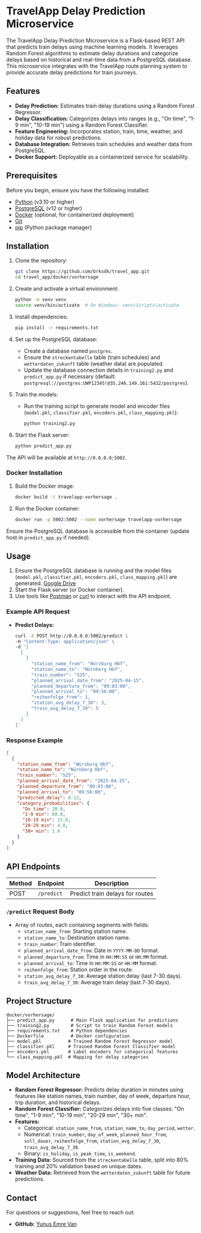 # TravelApp Delay Prediction Microservice

The TravelApp Delay Prediction Microservice is a Flask-based REST API that predicts train delays using machine learning models. It leverages Random Forest algorithms to estimate delay durations and categorize delays based on historical and real-time data from a PostgreSQL database. This microservice integrates with the TravelApp route planning system to provide accurate delay predictions for train journeys.

## Features
- **Delay Prediction:** Estimates train delay durations using a Random Forest Regressor.
- **Delay Classification:** Categorizes delays into ranges (e.g., "On time", "1-9 min", "10-19 min") using a Random Forest Classifier.
- **Feature Engineering:** Incorporates station, train, time, weather, and holiday data for robust predictions.
- **Database Integration:** Retrieves train schedules and weather data from PostgreSQL.
- **Docker Support:** Deployable as a containerized service for scalability.

## Prerequisites
Before you begin, ensure you have the following installed:
- [Python](https://www.python.org/) (v3.10 or higher)
- [PostgreSQL](https://www.postgresql.org/) (v12 or higher)
- [Docker](https://www.docker.com/) (optional, for containerized deployment)
- [Git](https://git-scm.com/)
- [pip](https://pip.pypa.io/) (Python package manager)

## Installation
1. Clone the repository:
   ```bash
   git clone https://github.com/brksdk/travel_app.git
   cd travel_app/docker/vorhersage
   ```

2. Create and activate a virtual environment:
   ```bash
   python -m venv venv
   source venv/bin/activate  # On Windows: venv\Scripts\activate
   ```

3. Install dependencies:
   ```bash
   pip install -r requirements.txt
   ```

4. Set up the PostgreSQL database:
   - Create a database named `postgres`.
   - Ensure the `streckentabelle` table (train schedules) and `wetterdaten_zukunft` table (weather data) are populated.
   - Update the database connection details in `training2.py` and `predict_app.py` if necessary (default: `postgresql://postgres:UWP12345!@35.246.149.161:5432/postgres`).

5. Train the models:
   - Run the training script to generate model and encoder files (`model.pkl`, `classifier.pkl`, `encoders.pkl`, `class_mapping.pkl`):
     ```bash
     python training2.py
     ```

6. Start the Flask server:
   ```bash
   python predict_app.py
   ```

The API will be available at `http://0.0.0.0:5002`.

### Docker Installation
1. Build the Docker image:
   ```bash
   docker build -t travelapp-vorhersage .
   ```

2. Run the Docker container:
   ```bash
   docker run -p 5002:5002 --name vorhersage travelapp-vorhersage
   ```

Ensure the PostgreSQL database is accessible from the container (update host in `predict_app.py` if needed).

## Usage
1. Ensure the PostgreSQL database is running and the model files (`model.pkl`, `classifier.pkl`, `encoders.pkl`, `class_mapping.pkl`) are generated.
[Google Drive](https://drive.google.com/drive/folders/1g0-Avh2SPoP_rV5Ef9mGfeEP1D2xF7C9)
3. Start the Flask server (or Docker container).
4. Use tools like [Postman](https://www.postman.com/) or [curl](https://curl.se/) to interact with the API endpoint.

### Example API Request
- **Predict Delays:**
  ```bash
  curl -X POST http://0.0.0.0:5002/predict \
  -H "Content-Type: application/json" \
  -d '[
    [
      {
        "station_name_from": "Würzburg Hbf",
        "station_name_to": "Nürnberg Hbf",
        "train_number": "525",
        "planned_arrival_date_from": "2025-04-15",
        "planned_departure_from": "09:03:00",
        "planned_arrival_to": "09:56:00",
        "reihenfolge_from": 1,
        "station_avg_delay_7_30": 3,
        "train_avg_delay_7_30": 5
      }
    ]
  ]'
  ```

### Response Example
```json
[
  {
    "station_name_from": "Würzburg Hbf",
    "station_name_to": "Nürnberg Hbf",
    "train_number": "525",
    "planned_arrival_date_from": "2025-04-15",
    "planned_departure_from": "09:03:00",
    "planned_arrival_to": "09:56:00",
    "predicted_delay": 8.12,
    "category_probabilities": {
      "On time": 20.0,
      "1-9 min": 60.0,
      "10-19 min": 15.0,
      "20-29 min": 4.0,
      "30+ min": 1.0
    }
  }
]
```

## API Endpoints
| Method | Endpoint      | Description                       |
|--------|---------------|-----------------------------------|
| POST   | `/predict`    | Predict train delays for routes   |

### `/predict` Request Body
- Array of routes, each containing segments with fields:
  - `station_name_from`: Starting station name.
  - `station_name_to`: Destination station name.
  - `train_number`: Train identifier.
  - `planned_arrival_date_from`: Date in `YYYY-MM-DD` format.
  - `planned_departure_from`: Time in `HH:MM:SS` or `HH:MM` format.
  - `planned_arrival_to`: Time in `HH:MM:SS` or `HH:MM` format.
  - `reihenfolge_from`: Station order in the route.
  - `station_avg_delay_7_30`: Average station delay (last 7-30 days).
  - `train_avg_delay_7_30`: Average train delay (last 7-30 days).

## Project Structure
```
docker/vorhersage/
├── predict_app.py      # Main Flask application for predictions
├── training2.py        # Script to train Random Forest models
├── requirements.txt    # Python dependencies
├── Dockerfile          # Docker configuration
├── model.pkl          # Trained Random Forest Regressor model
├── classifier.pkl     # Trained Random Forest Classifier model
├── encoders.pkl       # Label encoders for categorical features
└── class_mapping.pkl  # Mapping for delay categories
```

## Model Architecture
- **Random Forest Regressor:** Predicts delay duration in minutes using features like station names, train number, day of week, departure hour, trip duration, and historical delays.
- **Random Forest Classifier:** Categorizes delays into five classes: "On time", "1-9 min", "10-19 min", "20-29 min", "30+ min".
- **Features:**
  - Categorical: `station_name_from`, `station_name_to`, `day_period`, `wetter`.
  - Numerical: `train_number`, `day_of_week`, `planned_hour_from`, `soll_dauer`, `reihenfolge_from`, `station_avg_delay_7_30`, `train_avg_delay_7_30`.
  - Binary: `is_holiday`, `is_peak_time`, `is_weekend`.
- **Training Data:** Sourced from the `streckentabelle` table, split into 80% training and 20% validation based on unique dates.
- **Weather Data:** Retrieved from the `wetterdaten_zukunft` table for future predictions.

## Contact
For questions or suggestions, feel free to reach out:
- **GitHub:** [Yunus Emre Van](https://github.com/yemrevan)
